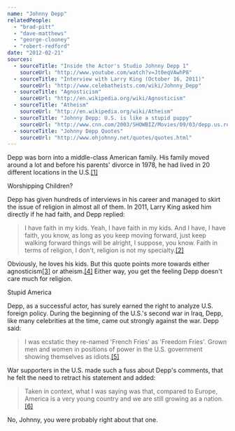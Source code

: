 ```yaml
---
name: "Johnny Depp"
relatedPeople:
  - "brad-pitt"
  - "dave-matthews"
  - "george-clooney"
  - "robert-redford"
date: "2012-02-21"
sources:
  - sourceTitle: "Inside the Actor's Studio Johnny Depp 1"
    sourceUrl: "http://www.youtube.com/watch?v=Jt0eqVAwhP8"
  - sourceTitle: "Interview with Larry King (October 16, 2011)"
    sourceUrl: "http://www.celebatheists.com/wiki/Johnny_Depp"
  - sourceTitle: "Agnosticism"
    sourceUrl: "http://en.wikipedia.org/wiki/Agnosticism"
  - sourceTitle: "Atheism"
    sourceUrl: "http://en.wikipedia.org/wiki/Atheism"
  - sourceTitle: "Johnny Depp: U.S. is like a stupid puppy"
    sourceUrl: "http://www.cnn.com/2003/SHOWBIZ/Movies/09/03/depp.us.reax.reut/"
  - sourceTitle: "Johnny Depp Quotes"
    sourceUrl: "http://www.ohjohnny.net/quotes/quotes.html"
---
```


Depp was born into a middle-class American family. His family moved around a lot and before his parents' divorce in 1978, he had lived in 20 different locations in the U.S.<a class="source-citation" href="http://www.youtube.com/watch?v=Jt0eqVAwhP8" title="Inside the Actor&apos;s Studio Johnny Depp 1">[1]</a>

Worshipping Children?

Depp has given hundreds of interviews in his career and managed to skirt the issue of religion in almost all of them. In 2011, Larry King asked him directly if he had faith, and Depp replied:

>I have faith in my kids. Yeah, I have faith in my kids. And I have, I have faith, you know, as long as you keep moving forward, just keep walking forward things will be alright, I suppose, you know. Faith in terms of religion, I don't, religion is not my specialty.<a class="source-citation" href="http://www.celebatheists.com/wiki/Johnny_Depp" title="Interview with Larry King (October 16, 2011)">[2]</a>

Obviously, he loves his kids. But this quote points more towards either agnosticism<a class="source-citation" href="http://en.wikipedia.org/wiki/Agnosticism" title="Agnosticism">[3]</a> or atheism.<a class="source-citation" href="http://en.wikipedia.org/wiki/Atheism" title="Atheism">[4]</a> Either way, you get the feeling Depp doesn't care much for religion.

Stupid America

Depp, as a successful actor, has surely earned the right to analyze U.S. foreign policy. During the beginning of the U.S.'s second war in Iraq, Depp, like many celebrities at the time, came out strongly against the war. Depp said:

>I was ecstatic they re-named 'French Fries' as 'Freedom Fries'. Grown men and women in positions of power in the U.S. government showing themselves as idiots.<a class="source-citation" href="http://www.cnn.com/2003/SHOWBIZ/Movies/09/03/depp.us.reax.reut/" title="Johnny Depp: U.S. is like a stupid puppy">[5]</a>

War supporters in the U.S. made such a fuss about Depp's comments, that he felt the need to retract his statement and added:

>Taken in context, what I was saying was that, compared to Europe, America is a very young country and we are still growing as a nation.<a class="source-citation" href="http://www.ohjohnny.net/quotes/quotes.html" title="Johnny Depp Quotes">[6]</a>

No, Johnny, you were probably right about that one.